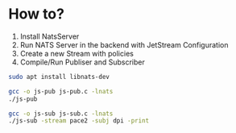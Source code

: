 # How to?

1. Install NatsServer
2. Run NATS Server in the backend with JetStream Configuration
3. Create a new Stream with policies
3. Compile/Run Publiser and Subscriber

```bash
sudo apt install libnats-dev

gcc -o js-pub js-pub.c -lnats
./js-pub

gcc -o js-sub js-sub.c -lnats
./js-sub -stream pace2 -subj dpi -print
```
